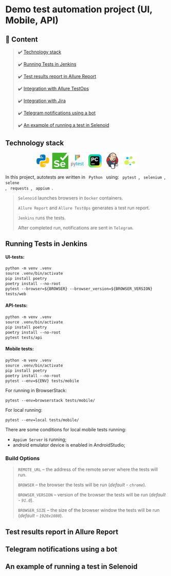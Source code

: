#  Demo test automation project (UI, Mobile, API) 
## :page_with_curl:    Content
> :heavy_check_mark: [Technology stack](#technology-stack)
>
> :heavy_check_mark: [Running Tests in Jenkins](#running_tests_in_jenkins)
>
> :heavy_check_mark: [Test results report in Allure Report](#allure-report)
> 
> :heavy_check_mark: [Integration with Allure TestOps](#allure-testops)
> 
> :heavy_check_mark: [Integration with Jira](#jira)
>
> :heavy_check_mark: [Telegram notifications using a bot](#telegram-notifications-using-a-bot)
>
> :heavy_check_mark: [An example of running a test in Selenoid](#example-of-running-a-test-in-selenoid)

## Technology stack

<p align="center"
<a href="https://www.python.org/"><img src="files/readme_images/python.png" width="50" height="50"  alt="PYTHON"/></a>
<a href="https://www.selenium.dev/"><img src="files/readme_images/selenium.png" width="50" height="50"  alt="SELENIUM"/></a>
<a href="https://docs.pytest.org/en/"><img src="files/readme_images/pytest.png" width="50" height="50"  alt="PYTEST"/></a>
<a href="https://www.jetbrains.com/ru-ru/pycharm/"><img src="files/readme_images/intellij_pycharm.png" width="50" height="50"  alt="PYCHARM"/></a>
<a href="https://www.jenkins.io/"><img src="files/readme_images/jenkins.png" width="50" height="50"  alt="JENKINS"/></a>
<a href="https://python-poetry.org/"><img src="files/readme_images/selene.png" width="50" height="50"  alt="SELENE"/></a>
</p>

In this project, autotests are written in <code> Python </code> using:
<code> pytest </code>,
<code> selenium </code>,
<code> selene </code>,
<code> requests </code>,
<code> appium </code>.
>
> <code>Selenoid</code> launches browsers in <code>Docker</code> containers.
>
> <code>Allure Report</code> and <code>Allure TestOps</code> generates a test run report.
>
> <code>Jenkins</code> runs the tests.
>
> After completed run, notifications are sent in <code>Telegram</code>.

## Running Tests in Jenkins

#### UI-tests:
```
python -m venv .venv
source .venv/bin/activate
pip install poetry
poetry install --no-root
pytest --browser=${BROWSER} --browser_version=${BROWSER_VERSION} tests/web
```

#### API-tests:
```
python -m venv .venv
source .venv/bin/activate
pip install poetry
poetry install --no-root
pytest tests/api
```

#### Mobile tests:
```
python -m venv .venv
source .venv/bin/activate
pip install poetry
poetry install --no-root
pytest --env=${ENV} tests/mobile
```
For running in BrowserStack:
```
pytest --env=browserstack tests/mobile/
```
For local running:
```
pytest --env=local tests/mobile/
```
There are some conditions for local mobile tests running:
 - <code>Appium Server</code> is running;
 - android emulator device is enabled in AndroidStudio;

### Build Options
> <code>REMOTE_URL</code> – the address of the remote server where the tests will run.
>
> <code>BROWSER</code> – the browser the tests will be run (_default - <code>chrome</code>_).
>
> <code>BROWSER_VERSION</code> – version of the browser the tests will be run (_default - <code>91.0</code>_).
>
> <code>BROWSER_SIZE</code> – the size of the browser window the tests will be run (_default - <code>1920x1080</code>_).


## Test results report in Allure Report

## Telegram notifications using a bot

## An example of running a test in Selenoid
